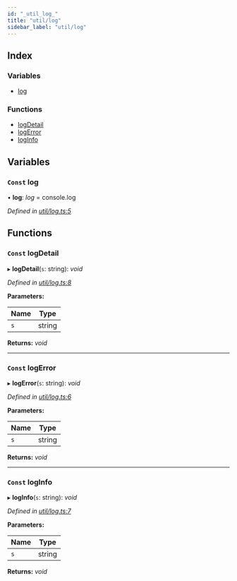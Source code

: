 ```yaml
---
id: "_util_log_"
title: "util/log"
sidebar_label: "util/log"
---
```


## Index

### Variables

* [log](_util_log_.md#const-log)

### Functions

* [logDetail](_util_log_.md#const-logdetail)
* [logError](_util_log_.md#const-logerror)
* [logInfo](_util_log_.md#const-loginfo)

## Variables

### `Const` log

• **log**: *log* = console.log

*Defined in [util/log.ts:5](https://github.com/aerogear/graphback/blob/bc616b51/packages/graphql-migrations/src/util/log.ts#L5)*

## Functions

### `Const` logDetail

▸ **logDetail**(`s`: string): *void*

*Defined in [util/log.ts:8](https://github.com/aerogear/graphback/blob/bc616b51/packages/graphql-migrations/src/util/log.ts#L8)*

**Parameters:**

Name | Type |
------ | ------ |
`s` | string |

**Returns:** *void*

___

### `Const` logError

▸ **logError**(`s`: string): *void*

*Defined in [util/log.ts:6](https://github.com/aerogear/graphback/blob/bc616b51/packages/graphql-migrations/src/util/log.ts#L6)*

**Parameters:**

Name | Type |
------ | ------ |
`s` | string |

**Returns:** *void*

___

### `Const` logInfo

▸ **logInfo**(`s`: string): *void*

*Defined in [util/log.ts:7](https://github.com/aerogear/graphback/blob/bc616b51/packages/graphql-migrations/src/util/log.ts#L7)*

**Parameters:**

Name | Type |
------ | ------ |
`s` | string |

**Returns:** *void*
